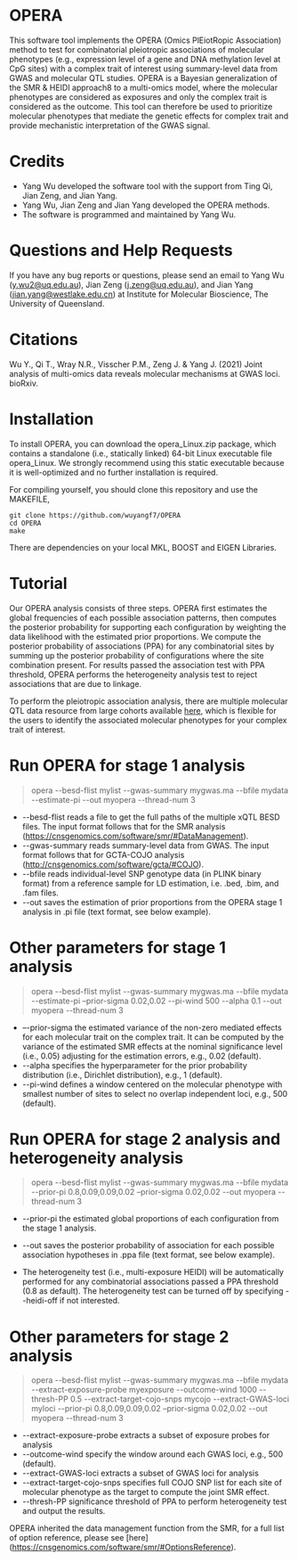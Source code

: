 # OPERA
This software tool implements the OPERA (Omics PlEiotRopic Association) method to test for combinatorial pleiotropic associations of molecular phenotypes (e.g., expression level of a gene and DNA methylation level at CpG sites) with a complex trait of interest using summary-level data from GWAS and molecular QTL studies. OPERA is a Bayesian generalization of the SMR &amp; HEIDI approach8 to a multi-omics model, where the molecular phenotypes are considered as exposures and only the complex trait is considered as the outcome. This tool can therefore be used to prioritize molecular phenotypes that mediate the genetic effects for complex trait and provide mechanistic interpretation of the GWAS signal.

# Credits
* Yang Wu developed the software tool with the support from Ting Qi, Jian Zeng, and Jian Yang.
* Yang Wu, Jian Zeng and Jian Yang developed the OPERA methods. 
* The software is programmed and maintained by Yang Wu.

# Questions and Help Requests
If you have any bug reports or questions, please send an email to Yang Wu (y.wu2@uq.edu.au), Jian Zeng (j.zeng@uq.edu.au), and Jian Yang (jian.yang@westlake.edu.cn) at Institute for Molecular Bioscience, The University of Queensland.

# Citations
Wu Y., Qi T., Wray N.R., Visscher P.M., Zeng J. & Yang J. (2021) Joint analysis of multi-omics data reveals molecular mechanisms at GWAS loci. bioRxiv.

# Installation
To install OPERA, you can download the opera_Linux.zip package, which contains a standalone (i.e., statically linked) 64-bit Linux executable file opera_Linux. We strongly recommend using this static executable because it is well-optimized and no further installation is required.

For compiling yourself, you should clone this repository and use the MAKEFILE,  
```
git clone https://github.com/wuyangf7/OPERA
cd OPERA
make
```
There are dependencies on your local MKL, BOOST and EIGEN Libraries.

# Tutorial
Our OPERA analysis consists of three steps. OPERA first estimates the global frequencies of each possible association patterns, then computes the posterior probability for supporting each configuration by weighting the data likelihood with the estimated prior proportions. We compute the posterior probability of associations (PPA) for any combinatorial sites by summing up the posterior probability of configurations where the site combination present. For results passed the association test with PPA threshold, OPERA performs the heterogeneity analysis test to reject associations that are due to linkage. 

To perform the pleiotropic association analysis, there are multiple molecular QTL data resource from large cohorts available [here](https://cnsgenomics.com/software/smr/#DataResource), which is flexible for the users to identify the associated molecular phenotypes for your complex trait of interest.

# Run OPERA for stage 1 analysis
> opera --besd-flist mylist --gwas-summary mygwas.ma --bfile mydata --estimate-pi --out myopera --thread-num 3

* --besd-flist reads a file to get the full paths of the multiple xQTL BESD files. The input format follows that for the SMR analysis (https://cnsgenomics.com/software/smr/#DataManagement). 
* --gwas-summary reads summary-level data from GWAS. The input format follows that for GCTA-COJO analysis (http://cnsgenomics.com/software/gcta/#COJO).
* --bfile reads individual-level SNP genotype data (in PLINK binary format) from a reference sample for LD estimation, i.e. .bed, .bim, and .fam files.
* --out saves the estimation of prior proportions from the OPERA stage 1 analysis in .pi file (text format, see below example).

# Other parameters for stage 1 analysis
> opera --besd-flist mylist --gwas-summary mygwas.ma --bfile mydata --estimate-pi –prior-sigma 0.02,0.02 --pi-wind 500 --alpha 0.1 --out myopera --thread-num 3 

* –-prior-sigma the estimated variance of the non-zero mediated effects for each molecular trait on the complex trait.  It can be computed by the variance of the estimated SMR effects at the nominal significance level (i.e., 0.05) adjusting for the estimation errors, e.g., 0.02 (default).  
* --alpha specifies the hyperparameter for the prior probability distribution (i.e., Dirichlet distribution), e.g., 1 (default). 
* --pi-wind defines a window centered on the molecular phenotype with smallest number of sites to select no overlap independent loci, e.g., 500 (default). 


# Run OPERA for stage 2 analysis and heterogeneity analysis
> opera --besd-flist mylist --gwas-summary mygwas.ma --bfile mydata --prior-pi 0.8,0.09,0.09,0.02 –prior-sigma 0.02,0.02 --out myopera --thread-num 3

* --prior-pi the estimated global proportions of each configuration from the stage 1 analysis. 
* --out saves the posterior probability of association for each possible association hypotheses in .ppa file (text format, see below example).

* The heterogeneity test (i.e., multi-exposure HEIDI) will be automatically performed for any combinatorial associations passed a PPA threshold (0.8 as default). The heterogeneity test can be turned off by specifying --heidi-off if not interested.

# Other parameters for stage 2 analysis
> opera --besd-flist mylist --gwas-summary mygwas.ma --bfile mydata --extract-exposure-probe myexposure --outcome-wind 1000 --thresh-PP 0.5 --extract-target-cojo-snps mycojo --extract-GWAS-loci myloci --prior-pi 0.8,0.09,0.09,0.02 –prior-sigma 0.02,0.02 --out myopera --thread-num 3 

* --extract-exposure-probe	extracts a subset of exposure probes for analysis
* --outcome-wind specify the window around each GWAS loci, e.g., 500 (default). 
* --extract-GWAS-loci extracts a subset of GWAS loci for analysis
* --extract-target-cojo-snps specifies full COJO SNP list for each site of molecular phenotype as the target to compute the joint SMR effect.
* --thresh-PP significance threshold of PPA to perform heterogeneity test and output the results. 

OPERA inherited the data management function from the SMR, for a full list of option reference, please see [here] (https://cnsgenomics.com/software/smr/#OptionsReference). 













